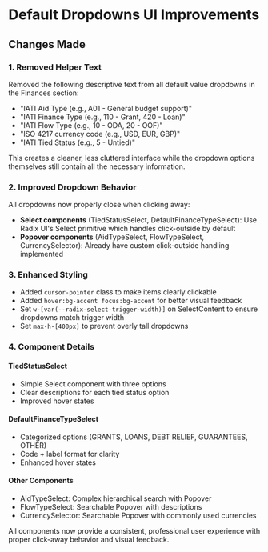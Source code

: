# Default Dropdowns UI Improvements

## Changes Made

### 1. Removed Helper Text
Removed the following descriptive text from all default value dropdowns in the Finances section:
- "IATI Aid Type (e.g., A01 - General budget support)"
- "IATI Finance Type (e.g., 110 - Grant, 420 - Loan)"
- "IATI Flow Type (e.g., 10 - ODA, 20 - OOF)"
- "ISO 4217 currency code (e.g., USD, EUR, GBP)"
- "IATI Tied Status (e.g., 5 - Untied)"

This creates a cleaner, less cluttered interface while the dropdown options themselves still contain all the necessary information.

### 2. Improved Dropdown Behavior
All dropdowns now properly close when clicking away:
- **Select components** (TiedStatusSelect, DefaultFinanceTypeSelect): Use Radix UI's Select primitive which handles click-outside by default
- **Popover components** (AidTypeSelect, FlowTypeSelect, CurrencySelector): Already have custom click-outside handling implemented

### 3. Enhanced Styling
- Added `cursor-pointer` class to make items clearly clickable
- Added `hover:bg-accent focus:bg-accent` for better visual feedback
- Set `w-[var(--radix-select-trigger-width)]` on SelectContent to ensure dropdowns match trigger width
- Set `max-h-[400px]` to prevent overly tall dropdowns

### 4. Component Details

#### TiedStatusSelect
- Simple Select component with three options
- Clear descriptions for each tied status option
- Improved hover states

#### DefaultFinanceTypeSelect  
- Categorized options (GRANTS, LOANS, DEBT RELIEF, GUARANTEES, OTHER)
- Code + label format for clarity
- Enhanced hover states

#### Other Components
- AidTypeSelect: Complex hierarchical search with Popover
- FlowTypeSelect: Searchable Popover with descriptions
- CurrencySelector: Searchable Popover with commonly used currencies

All components now provide a consistent, professional user experience with proper click-away behavior and visual feedback. 